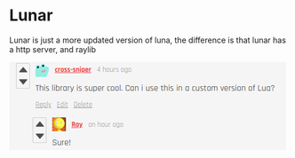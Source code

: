# Lunar

Lunar is just a more updated version of luna, the difference is that lunar has a http server, and raylib

![im allowed to do this](allow.png)
